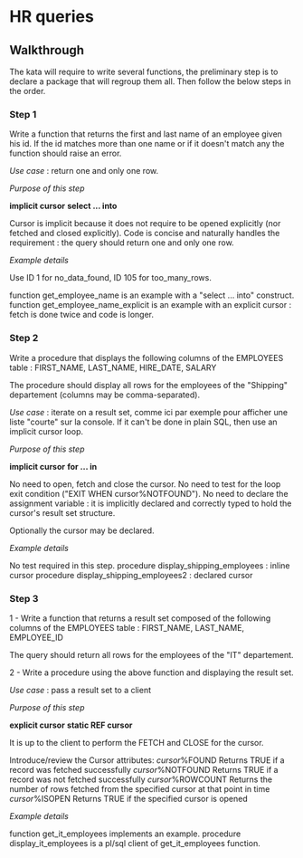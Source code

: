 # HR queries

## Walkthrough

The kata will require to write several functions, the preliminary step is to declare a package that will regroup them all. Then follow the below steps in the order.

### Step 1

Write a function that returns the first and last name of an employee given his id. If the id matches more than one name or if it doesn't match any the function should raise an error.

*Use case* : return one and only one row.

*Purpose of this step*

**implicit cursor**
**select ... into**

Cursor is implicit because it does not require to be opened explicitly (nor fetched and closed explicitly).
Code is concise and naturally handles the requirement : the query should return one and only one row.

*Example details*

Use ID 1 for no_data_found, ID 105 for too_many_rows.

function get_employee_name is an example with a "select ... into" construct.
function get_employee_name_explicit is an example with an explicit cursor : fetch is done twice and code is longer.

### Step 2

Write a procedure that displays the following columns of the EMPLOYEES table :
FIRST_NAME, LAST_NAME, HIRE_DATE, SALARY

The procedure should display all rows for the employees of the "Shipping" departement (columns may be comma-separated).

*Use case* : iterate on a result set, comme ici par exemple pour afficher une liste "courte" sur la console. If it can't be done in plain SQL, then use an implicit cursor loop.

*Purpose of this step*

**implicit cursor**
**for ... in**

No need to open, fetch and close the cursor.
No need to test for the loop exit condition ("EXIT WHEN cursor%NOTFOUND").
No need to declare the assignment variable : it is implicitly declared and correctly typed to hold the cursor's result set structure.

Optionally the cursor may be declared.

*Example details*

No test required in this step.
procedure display_shipping_employees : inline cursor
procedure display_shipping_employees2 : declared cursor

### Step 3

1 - Write a function that returns a result set composed of the following columns of the EMPLOYEES table :
FIRST_NAME, LAST_NAME, EMPLOYEE_ID

The query should return all rows for the employees of the "IT" departement.

2 - Write a procedure using the above function and displaying the result set.

*Use case* : pass a result set to a client

*Purpose of this step*

**explicit cursor**
**static REF cursor**

It is up to the client to perform the FETCH and CLOSE for the cursor.

Introduce/review the Cursor attributes:
*cursor*%FOUND          Returns TRUE if a record was fetched successfully
*cursor*%NOTFOUND       Returns TRUE if a record was not fetched successfully
*cursor*%ROWCOUNT       Returns the number of rows fetched from the specified cursor at that point in time
*cursor*%ISOPEN         Returns TRUE if the specified cursor is opened

*Example details*

function get_it_employees implements an example.
procedure display_it_employees is a pl/sql client of get_it_employees function.


